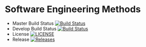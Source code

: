 # Software Engineering Methods

- Master Build Status [![Build Status](https://travis-ci.com/RSM2001/sem.svg?branch=master)](https://travis-ci.com/RSM2001/sem)
- Develop Build Status [![Build Status](https://www.travis-ci.com/RSM2001/sem.svg?branch=develop)](https://www.travis-ci.com/RSM2001/sem)  
- License [![LICENSE](https://img.shields.io/github/license/RSM2001/sem.svg?style=flat-square)](https://github.com/RSM2001/sem/blob/master/LICENSE)
- Release [![Releases](https://img.shields.io/github/release/RSM2001/sem/all.svg?style=flat-square)](https://github.com/RSM2001/sem/releases)